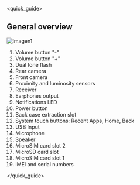 <quick_guide>
## General overview

![Imagen1](http://static.energysistem.com/images/manuals/42689/576aa0190d178.jpg)

1.	Volume button "-"
2.	Volume button "+"
3.	Dual tone flash
4.	Rear camera
5.	Front camera
6.	Proximity and luminosity sensors
7.	Receiver
8.	Earphones output
9.	Notifications LED
10.	Power button
11.	Back case extraction slot
12. System touch buttons: Recent Apps, Home, Back
13. USB Input
14. Microphone
15. Speaker
16. MicroSIM card slot 2
17. MicroSD card slot
18. MicroSIM card slot 1
19. IMEI and serial numbers

</quick_guide>


